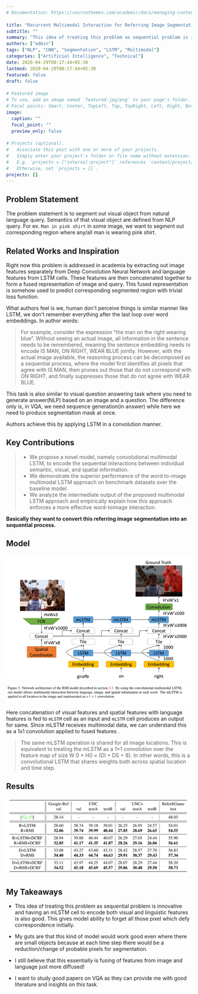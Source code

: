 ```yaml
---
# Documentation: https://sourcethemes.com/academic/docs/managing-content/

title: "Recurrent Multimodal Interaction for Referring Image Segmentation"
subtitle: ""
summary: "This idea of treating this problem as sequential problem is innovative and having an mLSTM cell to encode both visual and linguistic features is also good. This gives model ability to forget all those pixel which defy correspondence initially. My guts are that this kind of model would work good even where there are small objects because at each time step there would be a reduction/change of probable pixels for segmentation."
authors: ["admin"]
tags: ["NLP", "CNN", "Segmentation", "LSTM", "Multimodal"]
categories: ["Artificial Intelligence", "Technical"]
date: 2020-04-29T00:17:44+05:30
lastmod: 2020-04-29T00:17:44+05:30
featured: false
draft: false

# Featured image
# To use, add an image named `featured.jpg/png` to your page's folder.
# Focal points: Smart, Center, TopLeft, Top, TopRight, Left, Right, BottomLeft, Bottom, BottomRight.
image:
  caption: ""
  focal_point: ""
  preview_only: false

# Projects (optional).
#   Associate this post with one or more of your projects.
#   Simply enter your project's folder or file name without extension.
#   E.g. `projects = ["internal-project"]` references `content/project/deep-learning/index.md`.
#   Otherwise, set `projects = []`.
projects: []
---
```


## Problem Statement

The problem statement is to segment out visual object from natural language query. Semantics of that visual object are defined from NLP query. For ex. `Man in pink shirt` in some image, we want to segment out corresponding region where any/all man is wearing pink shirt.



## Related Works and Inspiration

Right now this problem is addressed in academia by extracting out image features separately from Deep Convolution Neural Network and language features from LSTM cells. These features are then concatenated together to form a fused representation of image and query. This fused representation is somehow used to predict corresponding segmented region with trivial loss function. 



What authors feel is we, human don't perceive things is similar manner like LSTM, we don't remember everything after the last loop over word embeddings. In author words: 

> For example, consider the expression “the man on the right wearing blue”. Without seeing an actual image, all information in the sentence needs to be remembered, meaning the sentence embedding needs to encode IS MAN, ON RIGHT, WEAR BLUE jointly. However, with the actual image available, the reasoning process can be decomposed as a sequential process, where the model first identifies all pixels that agree with IS MAN, then prunes out those that do not correspond with ON RIGHT, and finally suppresses those that do not agree with WEAR BLUE.

This task is also similar to visual question answering task where you need to generate answer(NLP) based on an image and a question. The difference only is, in VQA, we need sequence generation(in answer) while here we need to produce segmentation mask at once.  

Authors achieve this by applying LSTM in a convolution manner.

## Key Contributions

>- We propose a novel model, namely convolutional multimodal LSTM, to encode the sequential interactions between individual semantic, visual, and spatial information.
>- We demonstrate the superior performance of the word to-image multimodal LSTM approach on benchmark datasets over the baseline model.
>- We analyze the intermediate output of the proposed multimodal LSTM approach and empirically explain how this approach enforces a more effective word-toimage interaction.



**Basically they want to convert this referring image segmentation into an sequential process.** 



## Model

![](rmi_model.png)



![](rmi_np.png)



Here concatenation of visual features and spatial features with language features is fed to `mLSTM` cell as an input and `mLSTM` cell produces an output for same. SInce mLSTM receives multimodal data, we can understand this as a 1x1 convolution applied to fused features .

>The same mLSTM operation is shared for all image locations. This is equivalent to treating the mLSTM as a 1×1 convolution over the feature map of size W 0 × H0 × (DI + DS + 8). In other words, this is a convolutional LSTM that shares weights both across spatial location and time step.



## Results

![](result_rmi.png)



## My Takeaways

- This idea of treating this problem as sequential problem is innovative and having an mLSTM cell to encode both visual and linguistic features is also good. This gives model ability to forget all those pixel which defy correspondence initially.
- My guts are that this kind of model would work good even where there are small objects because at each time step there would be a reduction/change of probable pixels for segmentation.
- I still believe that this essentially is fusing of features from image and language just more diffused!

- I want to study good papers on VQA as they can provide me with good literature and insights on this task.
